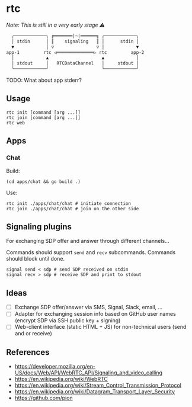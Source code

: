 # rtc

*Note: This is still in a very early stage ⚠️*

```txt
  ╭────────────╮ ╔═══════|~|══════╗ ╭────────────╮
  │ stdin      │ ║    signaling   ║ │      stdin │
  ▼            │ ▽                ▽ │            ▼
app-1         rtc ◁══════════════▷ rtc         app-2
  │            ▲                    ▲            │
  │ stdout     │   RTCDataChannel   │     stdout │
  ╰────────────╯                    ╰────────────╯
```

TODO: What about app stderr?

## Usage

```shell
rtc init [command [arg ...]]
rtc join [command [arg ...]]
rtc web
```

## Apps

### Chat

Build:

```shell
(cd apps/chat && go build .)
```

Use:

```shell
rtc init ./apps/chat/chat # initiate connection
rtc join ./apps/chat/chat # join on the other side
```

## Signaling plugins

For exchanging SDP offer and answer through different channels…

Commands should support `send` and `recv` subcommands.
Commands should block until done.

```shell
signal send < sdp # send SDP received on stdin
signal recv > sdp # receive SDP and print to stdout
```

## Ideas

- [ ] Exchange SDP offer/answer via SMS, Signal, Slack, email, …
- [ ] Adapter for exchanging session info based on GitHub user names (encrypt SDP via SSH public key + signing)
- [ ] Web-client interface (static HTML + JS) for non-technical users (send and or receive)

## References

- https://developer.mozilla.org/en-US/docs/Web/API/WebRTC_API/Signaling_and_video_calling
- https://en.wikipedia.org/wiki/WebRTC
- https://en.wikipedia.org/wiki/Stream_Control_Transmission_Protocol
- https://en.wikipedia.org/wiki/Datagram_Transport_Layer_Security
- https://github.com/pion
